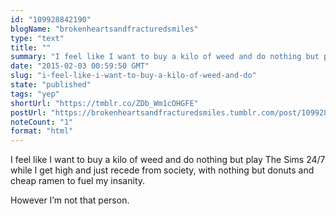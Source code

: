 ```yaml
---
id: "109928842190"
blogName: "brokenheartsandfracturedsmiles"
type: "text"
title: ""
summary: "I feel like I want to buy a kilo of weed and do nothing but play The Sims 24/7 while I get high and just recede from society,..."
date: "2015-02-03 00:59:50 GMT"
slug: "i-feel-like-i-want-to-buy-a-kilo-of-weed-and-do"
state: "published"
tags: "yep"
shortUrl: "https://tmblr.co/ZDb_Wm1cOHGFE"
postUrl: "https://brokenheartsandfracturedsmiles.tumblr.com/post/109928842190/i-feel-like-i-want-to-buy-a-kilo-of-weed-and-do"
noteCount: "1"
format: "html"
---
```


I feel like I want to buy a kilo of weed and do nothing but play The Sims 24/7 while I get high and just recede from society, with nothing but donuts and cheap ramen to fuel my insanity. 

However I’m not that person.